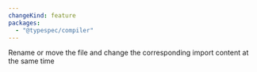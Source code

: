 ```yaml
---
changeKind: feature
packages:
  - "@typespec/compiler"
---
```


Rename or move the file and change the corresponding import content at the same time
